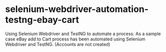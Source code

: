# selenium-webdriver-automation-testng-ebay-cart
Using Selenium Webdriver and TestNG to automate a process. As a sample case eBay add to Cart process has been automated using Selenium Webdriver and TestNG. (Accounts are not created)

